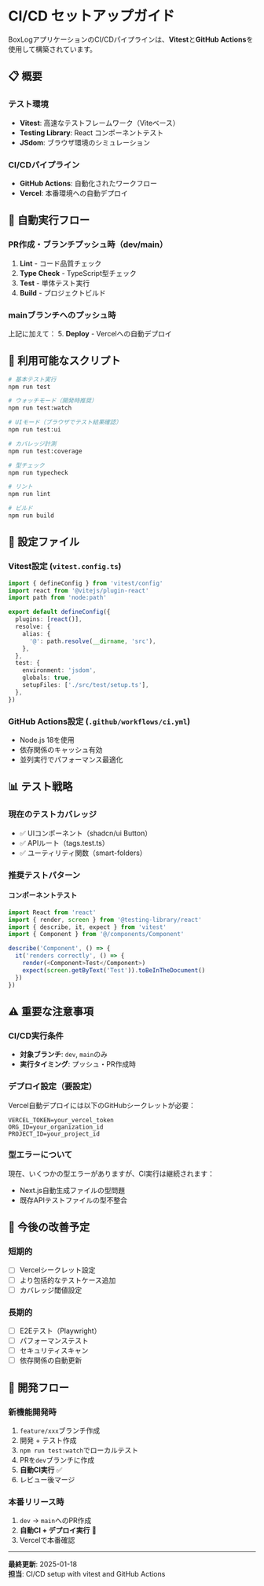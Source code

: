 # CI/CD セットアップガイド

BoxLogアプリケーションのCI/CDパイプラインは、**Vitest**と**GitHub Actions**を使用して構築されています。

## 📋 概要

### テスト環境
- **Vitest**: 高速なテストフレームワーク（Viteベース）
- **Testing Library**: React コンポーネントテスト
- **JSdom**: ブラウザ環境のシミュレーション

### CI/CDパイプライン
- **GitHub Actions**: 自動化されたワークフロー
- **Vercel**: 本番環境への自動デプロイ

## 🚀 自動実行フロー

### PR作成・ブランチプッシュ時（dev/main）
1. **Lint** - コード品質チェック
2. **Type Check** - TypeScript型チェック  
3. **Test** - 単体テスト実行
4. **Build** - プロジェクトビルド

### mainブランチへのプッシュ時
上記に加えて：
5. **Deploy** - Vercelへの自動デプロイ

## 📝 利用可能なスクリプト

```bash
# 基本テスト実行
npm run test

# ウォッチモード（開発時推奨）
npm run test:watch

# UIモード（ブラウザでテスト結果確認）
npm run test:ui

# カバレッジ計測
npm run test:coverage

# 型チェック
npm run typecheck

# リント
npm run lint

# ビルド
npm run build
```

## 🔧 設定ファイル

### Vitest設定 (`vitest.config.ts`)
```typescript
import { defineConfig } from 'vitest/config'
import react from '@vitejs/plugin-react'
import path from 'node:path'

export default defineConfig({
  plugins: [react()],
  resolve: {
    alias: {
      '@': path.resolve(__dirname, 'src'),
    },
  },
  test: {
    environment: 'jsdom',
    globals: true,
    setupFiles: ['./src/test/setup.ts'],
  },
})
```

### GitHub Actions設定 (`.github/workflows/ci.yml`)
- Node.js 18を使用
- 依存関係のキャッシュ有効
- 並列実行でパフォーマンス最適化

## 📊 テスト戦略

### 現在のテストカバレッジ
- ✅ UIコンポーネント（shadcn/ui Button）
- ✅ APIルート（tags.test.ts）
- ✅ ユーティリティ関数（smart-folders）

### 推奨テストパターン

#### コンポーネントテスト
```typescript
import React from 'react'
import { render, screen } from '@testing-library/react'
import { describe, it, expect } from 'vitest'
import { Component } from '@/components/Component'

describe('Component', () => {
  it('renders correctly', () => {
    render(<Component>Test</Component>)
    expect(screen.getByText('Test')).toBeInTheDocument()
  })
})
```

## ⚠️ 重要な注意事項

### CI/CD実行条件
- **対象ブランチ**: `dev`, `main`のみ
- **実行タイミング**: プッシュ・PR作成時

### デプロイ設定（要設定）
Vercel自動デプロイには以下のGitHubシークレットが必要：
```
VERCEL_TOKEN=your_vercel_token
ORG_ID=your_organization_id  
PROJECT_ID=your_project_id
```

### 型エラーについて
現在、いくつかの型エラーがありますが、CI実行は継続されます：
- Next.js自動生成ファイルの型問題
- 既存APIテストファイルの型不整合

## 🔄 今後の改善予定

### 短期的
- [ ] Vercelシークレット設定
- [ ] より包括的なテストケース追加
- [ ] カバレッジ閾値設定

### 長期的
- [ ] E2Eテスト（Playwright）
- [ ] パフォーマンステスト
- [ ] セキュリティスキャン
- [ ] 依存関係の自動更新

## 🚦 開発フロー

### 新機能開発時
1. `feature/xxx`ブランチ作成
2. 開発 + テスト作成
3. `npm run test:watch`でローカルテスト
4. PRを`dev`ブランチに作成
5. **自動CI実行** ✅
6. レビュー後マージ

### 本番リリース時
1. `dev` → `main`へのPR作成
2. **自動CI + デプロイ実行** 🚀
3. Vercelで本番確認

---

**最終更新**: 2025-01-18  
**担当**: CI/CD setup with vitest and GitHub Actions